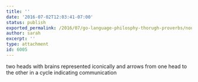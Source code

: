 ```yaml
---
title: ''
date: '2016-07-02T12:03:41-07:00'
status: publish
exported_permalink: /2016/07/go-language-philosphy-thorugh-proverbs/noun_skill_share_14291
author: sarah
excerpt: ''
type: attachment
id: 6005
---
```

two heads with brains represented iconically and arrows from one head to the other in a cycle indicating communication